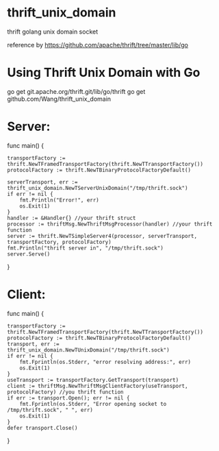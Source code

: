 thrift_unix_domain
==================

thrift golang unix domain socket

reference by https://github.com/apache/thrift/tree/master/lib/go

Using Thrift Unix Domain with Go
================================
go get git.apache.org/thrift.git/lib/go/thrift
go get github.com/Wang/thrift_unix_domain

Server:
=======

func main() {

    transportFactory := thrift.NewTFramedTransportFactory(thrift.NewTTransportFactory())
    protocolFactory := thrift.NewTBinaryProtocolFactoryDefault()
    
    serverTransport, err := thrift_unix_domain.NewTServerUnixDomain("/tmp/thrift.sock")
    if err != nil {
        fmt.Println("Error!", err)
        os.Exit(1)
    }
    handler := &Handler{} //your thrift struct
    processor := thriftMsg.NewThriftMsgProcessor(handler) //your thrift function
    server := thrift.NewTSimpleServer4(processor, serverTransport, transportFactory, protocolFactory)
    fmt.Println("thrift server in", "/tmp/thrift.sock")
    server.Serve()
}

Client:
=======

func main() {

    transportFactory := thrift.NewTFramedTransportFactory(thrift.NewTTransportFactory())
    protocolFactory := thrift.NewTBinaryProtocolFactoryDefault()
    transport, err := thrift_unix_domain.NewTUnixDomain("/tmp/thrift.sock")
    if err != nil {
        fmt.Fprintln(os.Stderr, "error resolving address:", err)
        os.Exit(1)
    }
    useTransport := transportFactory.GetTransport(transport)
    client := thriftMsg.NewThriftMsgClientFactory(useTransport, protocolFactory) //you thrift function
    if err := transport.Open(); err != nil {
        fmt.Fprintln(os.Stderr, "Error opening socket to /tmp/thrift.sock", " ", err)
        os.Exit(1)
    }
    defer transport.Close()

}

